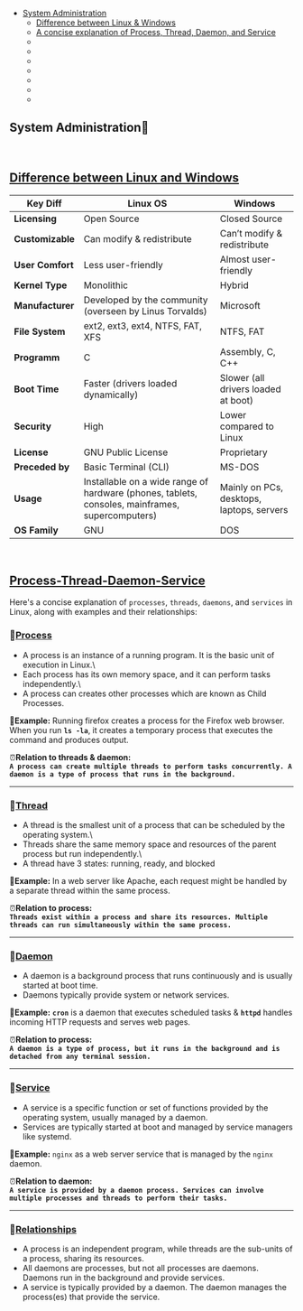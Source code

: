 - [System Administration](#System-Administration)
  - [Difference between Linux & Windows](#Difference-Between-Linux-and-Windows)
  - [A concise explanation of Process, Thread, Daemon, and Service](#process-thread-daemon-service)
  - [](#)
  - [](#)
  - [](#)
  - [](#)
  - [](#)
  - [](#)
  - [](#)






## System Administration🚀

<br>

## [Difference between Linux and Windows]()

| **Key Diff**               | **Linux OS**                                                                                     | **Windows**                                                |
|----------------------------|--------------------------------------------------------------------------------------------------|------------------------------------------------------------|
| **Licensing**              | Open Source                                                                                      | Closed Source                                              |
| **Customizable**           | Can modify & redistribute                                                                        | Can’t modify & redistribute                                |
| **User Comfort**           | Less user-friendly                                                                               | Almost user-friendly                                       |
| **Kernel Type**            | Monolithic                                                                                       | Hybrid                                                     |
| **Manufacturer**           | Developed by the community (overseen by Linus Torvalds)                                          | Microsoft                                                  |
| **File System**            | ext2, ext3, ext4, NTFS, FAT, XFS                                                                 | NTFS, FAT                                                  |
| **Programm**               | C                                                                                                | Assembly, C, C++                                           |
| **Boot Time**              | Faster (drivers loaded dynamically)                                                              | Slower (all drivers loaded at boot)                        |
| **Security**               | High                                                                                             | Lower compared to Linux                                    |
| **License**                | GNU Public License                                                                               | Proprietary                                                |
| **Preceded by**            | Basic Terminal (CLI)                                                                             | MS-DOS                                                     |
| **Usage**                  | Installable on a wide range of hardware (phones, tablets, consoles, mainframes, supercomputers)  | Mainly on PCs, desktops, laptops, servers                  |
| **OS Family**              | GNU                                                                                              | DOS                                                        |

<br>

## [Process-Thread-Daemon-Service]()

Here's a concise explanation of `processes`, `threads`, `daemons`, and `services` in Linux, along with examples and their relationships:

### 📌[Process]()

- A process is an instance of a running program. It is the basic unit of execution in Linux.\
- Each process has its own memory space, and it can perform tasks independently.\
- A process can creates other processes which are known as Child Processes.

🔄**Example:** Running firefox creates a process for the Firefox web browser. When you run **`ls -la`**, it creates a temporary process that executes the command and produces output. 

⏰**Relation to threads & daemon:**\
**`A process can create multiple threads to perform tasks concurrently. A daemon is a type of process that runs in the background.`**

------------------------------------------------------------------------------------------------------------------------------

### 📌[Thread]()                                                                                                     

- A thread is the smallest unit of a process that can be scheduled by the operating system.\
- Threads share the same memory space and resources of the parent process but run independently.\
- A thread have 3 states: running, ready, and blocked

🔄**Example:** In a web server like Apache, each request might be handled by a separate thread within the same process.

⏰**Relation to process:**\
**`Threads exist within a process and share its resources. Multiple threads can run simultaneously within the same process.`**

------------------------------------------------------------------------------------------------------------------------------

### 📌[Daemon]()

- A daemon is a background process that runs continuously and is usually started at boot time.
- Daemons typically provide system or network services.

🔄**Example:** **`cron`** is a daemon that executes scheduled tasks & **`httpd`** handles incoming HTTP requests and serves web pages.

⏰**Relation to process:**\
**`A daemon is a type of process, but it runs in the background and is detached from any terminal session.`**

------------------------------------------------------------------------------------------------------------------------------

### 📌[Service]()

- A service is a specific function or set of functions provided by the operating system, usually managed by a daemon.
- Services are typically started at boot and managed by service managers like systemd.

🔄**Example:** `nginx` as a web server service that is managed by the `nginx` daemon.

⏰**Relation to daemon:**\
**`A service is provided by a daemon process. Services can involve multiple processes and threads to perform their tasks.`**

------------------------------------------------------------------------------------------------------------------------------

### 📌[Relationships]()

- A process is an independent program, while threads are the sub-units of a process, sharing its resources.
- All daemons are processes, but not all processes are daemons. Daemons run in the background and provide services.
- A service is typically provided by a daemon. The daemon manages the process(es) that provide the service.




